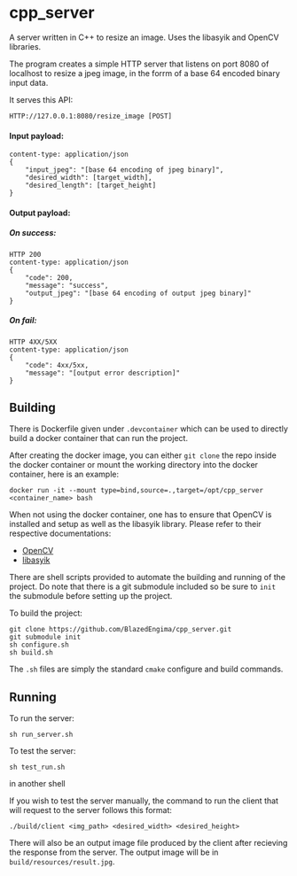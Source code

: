 # cpp_server
A server written in C++ to resize an image. Uses the libasyik and OpenCV libraries.

The program creates a simple HTTP server that listens on port 8080 of localhost to
resize a jpeg image, in the forrm of a base 64 encoded binary input data.

It serves this API:
```
HTTP://127.0.0.1:8080/resize_image [POST]
```

#### Input payload:  
```
content-type: application/json
{
    "input_jpeg": "[base 64 encoding of jpeg binary]",
    "desired_width": [target_width],
    "desired_length": [target_height]
}
```

#### Output payload:
##### On success:
```
HTTP 200
content-type: application/json
{
    "code": 200,
    "message": "success",
    "output_jpeg": "[base 64 encoding of output jpeg binary]"
}
```

##### On fail:
```
HTTP 4XX/5XX
content-type: application/json
{
    "code": 4xx/5xx,
    "message": "[output error description]"
}
```

## Building
There is Dockerfile given under `.devcontainer` which can be used to directly build a docker container that can run the project.

After creating the docker image, you can either `git clone` the repo inside the docker container or mount the working directory into
the docker container, here is an example:
```
docker run -it --mount type=bind,source=.,target=/opt/cpp_server <container_name> bash
```

When not using the docker container, one has to ensure that OpenCV is installed and setup as well as the libasyik library. Please refer to their
respective documentations:
- [OpenCV](https://github.com/opencv/opencv)
- [libasyik](https://github.com/okyfirmansyah/libasyik)

There are shell scripts provided to automate the building and running of the project. Do note that there is a git submodule included so be sure
to `init` the submodule before setting up the project.

To build the project:
```
git clone https://github.com/BlazedEngima/cpp_server.git
git submodule init
sh configure.sh
sh build.sh
```

The `.sh` files are simply the standard `cmake` configure and build commands.

## Running
To run the server:
```
sh run_server.sh
```
To test the server:
```
sh test_run.sh
```
in another shell

If you wish to test the server manually, the command to run the client that will request to the server follows this format:
```
./build/client <img_path> <desired_width> <desired_height>
```
There will also be an output image file produced by the client after recieving the response from the server. The output image will be in `build/resources/result.jpg`.
